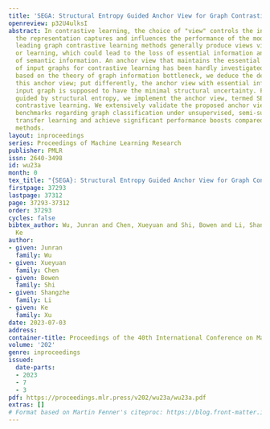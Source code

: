 ```yaml
---
title: 'SEGA: Structural Entropy Guided Anchor View for Graph Contrastive Learning'
openreview: p32U4ulksI
abstract: In contrastive learning, the choice of "view" controls the information that
  the representation captures and influences the performance of the model. However,
  leading graph contrastive learning methods generally produce views via random corruption
  or learning, which could lead to the loss of essential information and alteration
  of semantic information. An anchor view that maintains the essential information
  of input graphs for contrastive learning has been hardly investigated. In this paper,
  based on the theory of graph information bottleneck, we deduce the definition of
  this anchor view; put differently, the anchor view with essential information of
  input graph is supposed to have the minimal structural uncertainty. Furthermore,
  guided by structural entropy, we implement the anchor view, termed SEGA, for graph
  contrastive learning. We extensively validate the proposed anchor view on various
  benchmarks regarding graph classification under unsupervised, semi-supervised, and
  transfer learning and achieve significant performance boosts compared to the state-of-the-art
  methods.
layout: inproceedings
series: Proceedings of Machine Learning Research
publisher: PMLR
issn: 2640-3498
id: wu23a
month: 0
tex_title: "{SEGA}: Structural Entropy Guided Anchor View for Graph Contrastive Learning"
firstpage: 37293
lastpage: 37312
page: 37293-37312
order: 37293
cycles: false
bibtex_author: Wu, Junran and Chen, Xueyuan and Shi, Bowen and Li, Shangzhe and Xu,
  Ke
author:
- given: Junran
  family: Wu
- given: Xueyuan
  family: Chen
- given: Bowen
  family: Shi
- given: Shangzhe
  family: Li
- given: Ke
  family: Xu
date: 2023-07-03
address: 
container-title: Proceedings of the 40th International Conference on Machine Learning
volume: '202'
genre: inproceedings
issued:
  date-parts:
  - 2023
  - 7
  - 3
pdf: https://proceedings.mlr.press/v202/wu23a/wu23a.pdf
extras: []
# Format based on Martin Fenner's citeproc: https://blog.front-matter.io/posts/citeproc-yaml-for-bibliographies/
---
```

